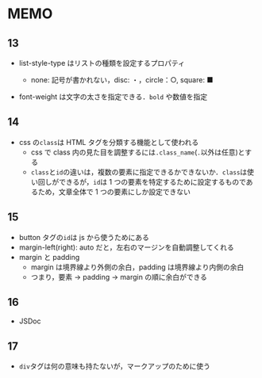 # MEMO

## 13

- list-style-type はリストの種類を設定するプロパティ

  - none: 記号が書かれない，disc: ・，circle：○, square: ■

- font-weight は文字の太さを指定できる．`bold` や数値を指定

## 14

- css の`class`は HTML タグを分類する機能として使われる
  - css で class 内の見た目を調整するには`.class_name`(`.`以外は任意)とする
  - `class`と`id`の違いは，複数の要素に指定できるかできないか．`class`は使い回しができるが，`id`は 1 つの要素を特定するために設定するものであるため，文章全体で 1 つの要素にしか設定できない

## 15

- button タグの`id`は js から使うためにある
- margin-left(right): auto だと，左右のマージンを自動調整してくれる
- margin と padding
  - margin は境界線より外側の余白，padding は境界線より内側の余白
  - つまり，要素 -> padding -> margin の順に余白ができる

## 16

- JSDoc

## 17

- `div`タグは何の意味も持たないが，マークアップのために使う
